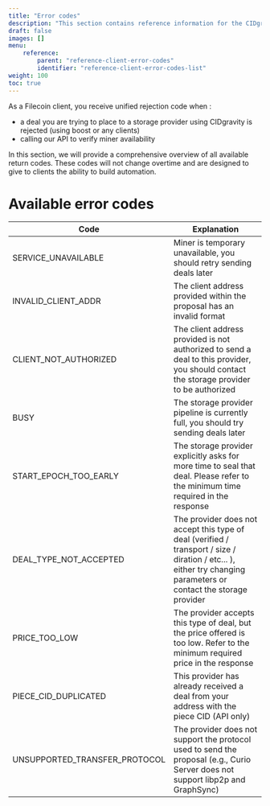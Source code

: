 ```yaml
---
title: "Error codes"
description: "This section contains reference information for the CIDgravity services and API."
draft: false
images: []
menu:
    reference:
        parent: "reference-client-error-codes"
        identifier: "reference-client-error-codes-list"
weight: 100
toc: true
---
```


As a Filecoin client, you receive unified rejection code when :
 - a deal you are trying to place to a storage provider using CIDgravity is rejected (using boost or any clients)
 - calling our API to verify miner availability
 
In this section, we will provide a comprehensive overview of all available return codes.
These codes will not change overtime and are designed to give to clients the ability to build automation.

# Available error codes

|Code                       | Explanation |
|---------------------------|-------------|
|SERVICE_UNAVAILABLE        | Miner is temporary unavailable, you should retry sending deals later |
|INVALID_CLIENT_ADDR        | The client address provided within the proposal has an invalid format |
|CLIENT_NOT_AUTHORIZED      | The client address provided is not authorized to send a deal to this provider, you should contact the storage provider to be authorized |
|BUSY                       | The storage provider pipeline is currently full, you should try sending deals later |
|START_EPOCH_TOO_EARLY      | The storage provider explicitly asks for more time to seal that deal. Please refer to the minimum time required in the response |
|DEAL_TYPE_NOT_ACCEPTED     | The provider does not accept this type of deal (verified / transport / size / diration / etc... ), either try changing parameters or contact the storage provider |
|PRICE_TOO_LOW              | The provider accepts this type of deal, but the price offered is too low. Refer to the minimum required price in the response |
|PIECE_CID_DUPLICATED       | This provider has already received a deal from your address with the piece CID (API only)|
|UNSUPPORTED_TRANSFER_PROTOCOL       | The provider does not support the protocol used to send the proposal (e.g., Curio Server does not support libp2p and GraphSync) |
